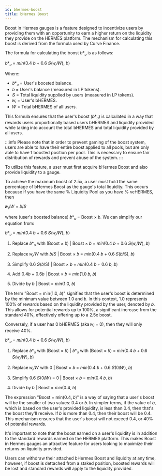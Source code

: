```yaml
---
id: bhermes-boost
title: bHermes Boost
---
```


Boost in Hermes gauges is a feature designed to incentivize users by providing them with an opportunity to earn a higher return on the liquidity they provide on the HERMES platform. The mechanism for calculating this boost is derived from the formula used by Curve Finance.

The formula for calculating the boost 𝑏*<sub>𝑢</sub> is as follows:

𝑏*<sub>𝑢</sub> = _min_(0.4 𝑏 + 0.6 𝑆(𝑤<sub>𝑖</sub>/𝑊), 𝑏)

Where:
- 𝑏*<sub>𝑢</sub> = User's boosted balance.
- 𝑏 = User's balance (measured in LP tokens).
- 𝑆 = Total liquidity supplied by users (measured in LP tokens).
- 𝑤<sub>𝑖</sub> = User's bHERMES.
- 𝑊 = Total bHERMES of all users.

This formula ensures that the user's boost (𝑏*<sub>𝑢</sub>) is calculated in a way that rewards users proportionally based users bHERMES and liquidity provided while taking into account the total bHERMES and total liquidity provided by all users.

:::info
Please note that in order to prevent gaming of the boost system, users are able to have their entire boost applied to all pools, but are only able to have 1 boosted position per pool. This is necessary to ensure fair distribution of rewards and prevent abuse of the system.
:::

To utilize this feature, a user must first acquire bHermes Boost and also provide liquidity to a gauge. 

To achieve the maximum boost of 2.5x, a user must hold the same percentage of bHermes Boost as the gauge's total liquidity. This occurs because if you have the same % Liquidity Pool as you have % veHERMES, then

𝑤<sub>𝑖</sub>/𝑊 = 𝑏/𝑆

where (user's boosted balance) 𝑏*<sub>𝑢</sub> = Boost &times; 𝑏. We can simplify our equation from:

𝑏*<sub>𝑢</sub> = _min_(0.4 𝑏 + 0.6 𝑆(𝑤<sub>𝑖</sub>/𝑊), 𝑏)

1. Replace 𝑏*<sub>𝑢</sub> with (Boost &times; 𝑏) | Boost &times; 𝑏 = _min_(0.4 𝑏 + 0.6 𝑆(𝑤<sub>𝑖</sub>/𝑊), 𝑏)

2. Replace 𝑤<sub>𝑖</sub>/𝑊 with 𝑏/𝑆 | Boost &times; 𝑏 = _min_(0.4 𝑏 + 0.6 𝑆(𝑏/S), 𝑏)

3. Simplify 0.6 𝑆(𝑏/S) | Boost &times; 𝑏 = _min_(0.4 𝑏 + 0.6 𝑏, 𝑏)

4. Add 0.4𝑏 + 0.6𝑏 | Boost &times; 𝑏 = _min_(1.0 𝑏, 𝑏)

5. Divide by 𝑏 | Boost = _min_(1.0, 𝑏)

The term "Boost = min(1.0, 𝑏)" signifies that the user's boost is determined by the minimum value between 1.0 and 𝑏. In this context, 1.0 represents 100% of rewards based on the liquidity provided by the user, denoted by 𝑏. This allows for potential rewards up to 100%, a significant increase from the standard 40%, effectively offering up to a 2.5x boost.

Conversely, if a user has 0 bHERMES (aka 𝑤<sub>𝑖</sub> = 0), then they will only receive 40%.

𝑏*<sub>𝑢</sub> = _min_(0.4 𝑏 + 0.6 𝑆(𝑤<sub>𝑖</sub>/𝑊), 𝑏)

1. Replace 𝑏*<sub>𝑢</sub> with (Boost &times; 𝑏) | 𝑏*<sub>𝑢</sub> with (Boost &times; 𝑏) = _min_(0.4 𝑏 + 0.6 𝑆(𝑤<sub>𝑖</sub>/𝑊), 𝑏)

2. Replace 𝑤<sub>𝑖</sub>/𝑊 with 0 | Boost &times; 𝑏 = _min_(0.4 𝑏 + 0.6 𝑆(0/𝑊), 𝑏)

3. Simplify 0.6 𝑆(0/𝑊) = 0 | Boost &times; 𝑏 = _min_(0.4 𝑏, 𝑏)

4. Divide by 𝑏 | Boost = _min_(0.4, 𝑏)

The expression "Boost = min(0.4, 𝑏)" is a way of saying that a user's boost will be the smaller of two values: 0.4 or 𝑏. In simpler terms, if the value of 𝑏, which is based on the user's provided liquidity, is less than 0.4, then that's the boost they'll receive. If 𝑏 is more than 0.4, then their boost will be 0.4. This mechanism ensures that the user's boost will not exceed 0.4, or 40% of potential rewards.

It's important to note that the boost earned on a user's liquidity is in addition to the standard rewards earned on the HERMES platform. This makes Boost in Hermes gauges an attractive feature for users looking to maximize their returns on liquidity provided.

Users can withdraw their attached bHermes Boost and liquidity at any time, however, if boost is dettached from a staked position, boosted rewards will be lost and standard rewards will apply to the liquidity provided.
